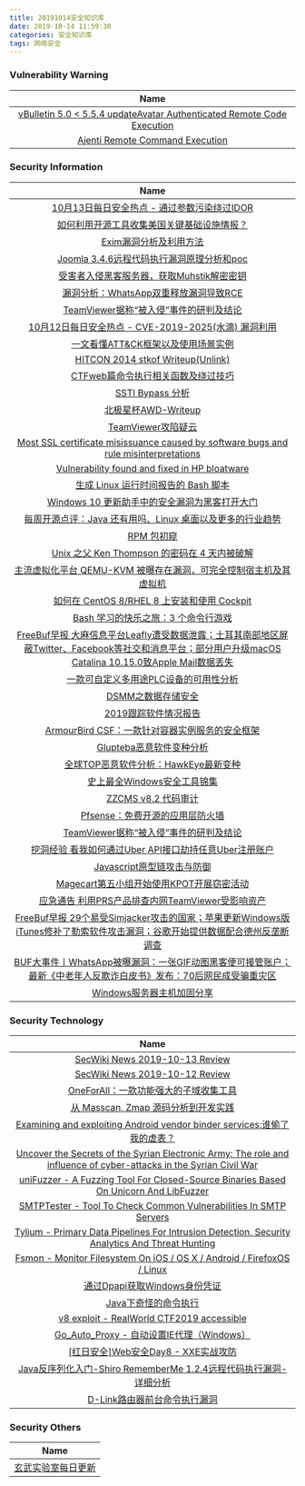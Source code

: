 ```yaml
---
title: 20191014安全知识库
date: 2019-10-14 11:59:30
categories: 安全知识库
tags: 网络安全
---
```

###  						       							Vulnerability Warning

|                             Name                             |
| :----------------------------------------------------------: |
|[vBulletin 5.0 <  5.5.4 updateAvatar Authenticated Remote Code Execution](https://cxsecurity.com/issue/WLB-2019100094)|
|[Ajenti Remote Command Execution](https://cxsecurity.com/issue/WLB-2019100086)|

### 						        							Security Information
|                             Name                                    |
| :----------------------------------------------------------: |
|[10月13日每日安全热点 - 通过参数污染绕过IDOR](https://www.anquanke.com/post/id/188579)|
|[如何利用开源工具收集美国关键基础设施情报？](https://www.anquanke.com/post/id/188510)|
|[Exim漏洞分析及利用方法](https://www.anquanke.com/post/id/188459)|
|[Joomla 3.4.6远程代码执行漏洞原理分析和poc](https://www.anquanke.com/post/id/188177)|
|[受害者入侵黑客服务器，获取Muhstik解密密钥](https://www.anquanke.com/post/id/188460)|
|[漏洞分析：WhatsApp双重释放漏洞导致RCE](https://www.anquanke.com/post/id/188136)|
|[TeamViewer据称“被入侵”事件的研判及结论](https://www.anquanke.com/post/id/188469)|
|[10月12日每日安全热点 - CVE-2019-2025(水滴) 漏洞利用](https://www.anquanke.com/post/id/188466)|
|[一文看懂ATT&CK框架以及使用场景实例](https://www.secpulse.com/archives/115412.html)|
|[HITCON 2014 stkof Writeup(Unlink)](https://www.secpulse.com/archives/115388.html)|
|[CTFweb篇命令执行相关函数及绕过技巧](https://www.secpulse.com/archives/115318.html)|
|[SSTI Bypass 分析](https://www.secpulse.com/archives/115367.html)|
|[北极星杯AWD-Writeup](https://www.secpulse.com/archives/115300.html)|
|[TeamViewer攻陷疑云](https://www.secpulse.com/archives/115307.html)|
|[Most SSL certificate misissuance caused by software bugs and rule misinterpretations](https://www.zdnet.com/article/most-ssl-certificate-misissuance-caused-by-software-bugs-and-rule-misinterpretations/#ftag=RSSbaffb68)|
|[Vulnerability found and fixed in HP bloatware](https://www.zdnet.com/article/vulnerability-found-and-fixed-in-hp-bloatware/#ftag=RSSbaffb68)|
|[生成 Linux 运行时间报告的 Bash 脚本](https://linux.cn/article-11455-1.html?utm_source=rss&utm_medium=rss)|
|[Windows 10 更新助手中的安全漏洞为黑客打开大门](https://linux.cn/article-11454-1.html?utm_source=rss&utm_medium=rss)|
|[每周开源点评：Java 还有用吗、Linux 桌面以及更多的行业趋势](https://linux.cn/article-11453-1.html?utm_source=rss&utm_medium=rss)|
|[RPM 包初窥](https://linux.cn/article-11452-1.html?utm_source=rss&utm_medium=rss)|
|[Unix 之父 Ken Thompson 的密码在 4 天内被破解](https://linux.cn/article-11451-1.html?utm_source=rss&utm_medium=rss)|
|[主流虚拟化平台 QEMU-KVM 被曝存在漏洞，可完全控制宿主机及其虚拟机](https://linux.cn/article-11450-1.html?utm_source=rss&utm_medium=rss)|
|[如何在 CentOS 8/RHEL 8 上安装和使用 Cockpit](https://linux.cn/article-11449-1.html?utm_source=rss&utm_medium=rss)|
|[Bash 学习的快乐之旅：3 个命令行游戏](https://linux.cn/article-11448-1.html?utm_source=rss&utm_medium=rss)|
|[FreeBuf早报  大麻信息平台Leafly遭受数据泄露；土耳其南部地区屏蔽Twitter、Facebook等社交和消息平台；部分用户升级macOS Catalina 10.15.0致Apple Mail数据丢失](https://www.freebuf.com/news/216615.html)|
|[一款可自定义多用途PLC设备的可用性分析](https://www.freebuf.com/articles/ics-articles/213018.html)|
|[DSMM之数据存储安全](https://www.freebuf.com/articles/database/215914.html)|
|[2019跟踪软件情况报告](https://www.freebuf.com/articles/paper/216059.html)|
|[ArmourBird CSF：一款针对容器实例服务的安全框架](https://www.freebuf.com/sectool/215106.html)|
|[Glupteba恶意软件变种分析](https://www.freebuf.com/articles/network/214260.html)|
|[全球TOP恶意软件分析：HawkEye最新变种](https://www.freebuf.com/articles/system/216436.html)|
|[史上最全Windows安全工具锦集](https://www.freebuf.com/sectool/215644.html)|
|[ZZCMS v8.2 代码审计](https://www.freebuf.com/vuls/215484.html)|
|[Pfsense：免费开源的应用层防火墙](https://www.freebuf.com/sectool/214820.html)|
|[TeamViewer据称“被入侵”事件的研判及结论](https://www.freebuf.com/articles/system/216444.html)|
|[挖洞经验  看我如何通过Uber API接口劫持任意Uber注册账户](https://www.freebuf.com/vuls/214425.html)|
|[Javascript原型链攻击与防御](https://www.freebuf.com/articles/web/216373.html)|
|[Magecart第五小组开始使用KPOT开展窃密活动](https://www.freebuf.com/vuls/215541.html)|
|[应急通告  利用PRS产品排查内网TeamViewer受影响资产](https://www.freebuf.com/news/216572.html)|
|[FreeBuf早报  29个易受Simjacker攻击的国家；苹果更新Windows版iTunes修补了勒索软件攻击漏洞；谷歌开始提供数据配合德州反垄断调查](https://www.freebuf.com/news/216440.html)|
|[BUF大事件丨WhatsApp被曝漏洞：一张GIF动图黑客便可接管账户；最新《中老年人反欺诈白皮书》发布：70后网民成受骗重灾区](https://www.freebuf.com/news/216260.html)|
|[Windows服务器主机加固分享](https://www.freebuf.com/articles/system/215787.html)|

### 						        							Security  Technology
|                             Name                                    |
| :----------------------------------------------------------: |
|[SecWiki News 2019-10-13 Review](http://www.sec-wiki.com/?2019-10-13)|
|[SecWiki News 2019-10-12 Review](http://www.sec-wiki.com/?2019-10-12)|
|[OneForAll：一款功能强大的子域收集工具](https://paper.seebug.org/1053/)|
|[从 Masscan, Zmap 源码分析到开发实践](https://paper.seebug.org/1052/)|
|[Examining and exploiting Android vendor binder services:谁偷了我的虚表？](https://paper.seebug.org/1051/)|
|[Uncover the Secrets of the Syrian Electronic Army: The role and influence of cyber-attacks in the Syrian Civil War](http://blogs.360.cn/post/SEA_role_influence_cyberattacks.html)|
|[uniFuzzer - A Fuzzing Tool For Closed-Source Binaries Based On Unicorn And LibFuzzer](http://www.kitploit.com/2019/10/unifuzzer-fuzzing-tool-for-closed.html)|
|[SMTPTester - Tool To Check Common Vulnerabilities In SMTP Servers](http://www.kitploit.com/2019/10/smtptester-tool-to-check-common.html)|
|[Tylium - Primary Data Pipelines For Intrusion Detection, Security Analytics And Threat Hunting](http://www.kitploit.com/2019/10/tylium-primary-data-pipelines-for.html)|
|[Fsmon - Monitor Filesystem On iOS / OS X / Android / FirefoxOS / Linux](http://www.kitploit.com/2019/10/fsmon-monitor-filesystem-on-ios-os-x.html)|
|[通过Dpapi获取Windows身份凭证](http://xz.aliyun.com/t/6508)|
|[Java下奇怪的命令执行](http://xz.aliyun.com/t/6503)|
|[v8 exploit - RealWorld CTF2019 accessible](http://xz.aliyun.com/t/6507)|
|[Go_Auto_Proxy - 自动设置IE代理（Windows）](http://xz.aliyun.com/t/6509)|
|[[红日安全]Web安全Day8 - XXE实战攻防](http://xz.aliyun.com/t/6502)|
|[Java反序列化入门-Shiro RememberMe 1.2.4远程代码执行漏洞-详细分析](http://xz.aliyun.com/t/6493)|
|[D-Link路由器前台命令执行漏洞](http://xz.aliyun.com/t/6500)|

### 						        							Security  Others
|                             Name                                    |
| :----------------------------------------------------------: |
|[玄武实验室每日更新](https://weibo.com/p/1006065582522936/wenzhang?from=page_100606_profile&wvr=6&mod=wenzhangmore)|

